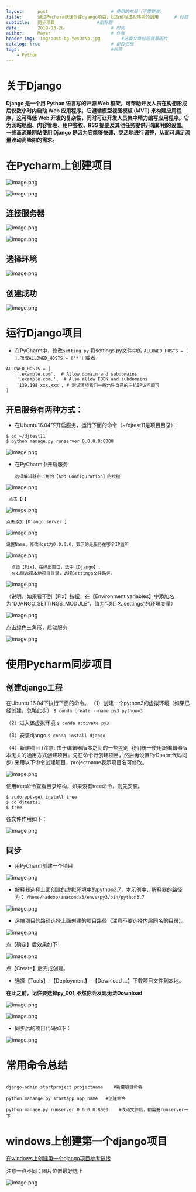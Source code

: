 ```yaml
---
layout:     post   				        # 使用的布局（不需要改）
title:      通过Pycharm快速创建django项目，以及远程虚拟环境的调用	   # 标题 
subtitle:   同步项目                #副标题
date:       2019-03-26				    # 时间
author:     Mayer					    # 作者
header-img:  img/post-bg-YesOrNo.jpg       	#这篇文章标题背景图片
catalog: true 						    # 是否归档
tags:								    #标签
    - Python
---
```




# 关于Django
**Django 是一个用 Python 语言写的开源 Web 框架，可帮助开发人员在构想形成后仅数小时内启动 Web 应用程序。它遵循模型视图模板 (MVT) 来构建应用程序，这可降低 Web 开发的复杂性，同时可让开发人员集中精力编写应用程序。它为网站地图、内容管理、用户鉴权、RSS 提要及其他任务提供开箱即用的设置。一些高流量网站使用 Django 是因为它能够快速、灵活地进行调整，从而可满足流量波动高峰期的需求。**

# 在Pycharm上创建项目

![image.png](https://upload-images.jianshu.io/upload_images/12269087-2ff4760fd1fe7b08.png?imageMogr2/auto-orient/strip%7CimageView2/2/w/1240)



![image.png](https://upload-images.jianshu.io/upload_images/12269087-d630c5ef92f8a3d4.png?imageMogr2/auto-orient/strip%7CimageView2/2/w/1240)

## 连接服务器

![image.png](https://upload-images.jianshu.io/upload_images/12269087-9e68a8da5b5823ac.png?imageMogr2/auto-orient/strip%7CimageView2/2/w/1240)

![image.png](https://upload-images.jianshu.io/upload_images/12269087-1f20663496427a57.png?imageMogr2/auto-orient/strip%7CimageView2/2/w/1240)

## 选择环境 
![image.png](https://upload-images.jianshu.io/upload_images/12269087-fdbd14e3e758d3a3.png?imageMogr2/auto-orient/strip%7CimageView2/2/w/1240)

## 创建成功
![image.png](https://upload-images.jianshu.io/upload_images/12269087-d7c6ac6bde1c54f0.png?imageMogr2/auto-orient/strip%7CimageView2/2/w/1240)

# 运行Django项目
  * 在PyCharm中，修改`setting.py`
将settings.py文件中的
```ALLOWED_HOSTS = [ ],改成ALLOWED_HOSTS = ['*']```
或者
```
ALLOWED_HOSTS = [
    '.example.com',  # Allow domain and subdomains
    '.example.com.',  # Also allow FQDN and subdomains
    '139.198.xxx.xxx', # 测试环境我们一般允许自己的主机IP访问即可
]
```
## 开启服务有两种方式：
* 在Ubuntu16.04下开启服务，运行下面的命令（~/djtest11是项目目录）：
```
$ cd ~/djtest11
$ python manage.py runserver 0.0.0.0:8000
```
![image.png](https://upload-images.jianshu.io/upload_images/12269087-c3652d2866951735.png?imageMogr2/auto-orient/strip%7CimageView2/2/w/1240)

*  在PyCharm中开启服务

       选择编辑器右上角的【Add Configuration】的按钮

![image.png](https://upload-images.jianshu.io/upload_images/12269087-10ff1b498b2a2d41.png?imageMogr2/auto-orient/strip%7CimageView2/2/w/1240)




     点击【+】
     
     
     
![image.png](https://upload-images.jianshu.io/upload_images/12269087-3bea7a5f754cb1f1.png?imageMogr2/auto-orient/strip%7CimageView2/2/w/1240)


    点击添加【Django server 】

![image.png](https://upload-images.jianshu.io/upload_images/12269087-8c81873b529d9707.png?imageMogr2/auto-orient/strip%7CimageView2/2/w/1240)


    设置Name、修改Host为0.0.0.0，表示的是服务在哪个IP监听


![image.png](https://upload-images.jianshu.io/upload_images/12269087-8e2548f271d44d13.png?imageMogr2/auto-orient/strip%7CimageView2/2/w/1240)


      点击【Fix】，在弹出窗口，选中【Django】,
      在右侧选择本地项目目录，选择Settings文件路径。
      
      

![image.png](https://upload-images.jianshu.io/upload_images/12269087-cb4762fe8d25675d.png?imageMogr2/auto-orient/strip%7CimageView2/2/w/1240)


（说明，如果看不到【Fix】按钮，在【Environment variables】中添加名为“DJANGO_SETTINGS_MODULE”，值为“项目名.settings”的环境变量）


![image.png](https://upload-images.jianshu.io/upload_images/12269087-c72e58be2d086b43.png?imageMogr2/auto-orient/strip%7CimageView2/2/w/1240)


点击绿色三角形，启动服务

![image.png](https://upload-images.jianshu.io/upload_images/12269087-911510c92f5a7d48.png?imageMogr2/auto-orient/strip%7CimageView2/2/w/1240)


# 使用Pycharm同步项目

## 创建django工程

在Ubuntu 16.04下执行下面的命令。
（1）创建一个python3的虚拟环境（如果已经创建，忽略此步）
```$ conda create --name py3 python=3```

（2）进入该虚拟环境
```$ conda activate py3```

（3）安装django
```$ conda install django```

（4）新建项目
 (注意: 由于编辑器版本之间的一些差别, 我们统一使用跟编辑器版本无关的通用方式创建项目。先在命令行创建项目，然后再设置PyCharm代码同步)
采用以下命令创建项目，projectname表示项目名可修改。

![image.png](https://upload-images.jianshu.io/upload_images/12269087-c2de98473be3379a.png?imageMogr2/auto-orient/strip%7CimageView2/2/w/1240)

使用tree命令查看目录结构，如果没有tree命令，则先安装。

```
$ sudo apt-get install tree
$ cd djtest11
$ tree
```
各文件作用如下：

![image.png](https://upload-images.jianshu.io/upload_images/12269087-cfbf7a0bb8a8476e.png?imageMogr2/auto-orient/strip%7CimageView2/2/w/1240)



## 同步

* 用PyCharm创建一个项目

![image.png](https://upload-images.jianshu.io/upload_images/12269087-6d1dc83497b2c126.png?imageMogr2/auto-orient/strip%7CimageView2/2/w/1240)

* 解释器选择上面创建的虚拟环境中的python3.7，本示例中，解释器的路径为：
`/home/hadoop/anaconda3/envs/py3/bin/python3.7`

![image.png](https://upload-images.jianshu.io/upload_images/12269087-c00d4e3f2ffb535b.png?imageMogr2/auto-orient/strip%7CimageView2/2/w/1240)

* 远端项目的路径选择上面创建的项目路径（注意不要选择内层同名的目录）。

![image.png](https://upload-images.jianshu.io/upload_images/12269087-57a23e4e0dbfe6b7.png?imageMogr2/auto-orient/strip%7CimageView2/2/w/1240)


点【确定】后效果如下：

![image.png](https://upload-images.jianshu.io/upload_images/12269087-b0042ff6fe792f02.png?imageMogr2/auto-orient/strip%7CimageView2/2/w/1240)

点【Create】后完成创建。


* 选择【Tools】-【Deployment】-【Download ...】下载项目文件到本地。

**在此之前，记住要选择py_001,不然你会发现无法Download**

![image.png](https://upload-images.jianshu.io/upload_images/12269087-ae0a71c03154be96.png?imageMogr2/auto-orient/strip%7CimageView2/2/w/1240)

![image.png](https://upload-images.jianshu.io/upload_images/12269087-6575f75e0cb13a17.png?imageMogr2/auto-orient/strip%7CimageView2/2/w/1240)

* 同步后的项目代码如下：

![image.png](https://upload-images.jianshu.io/upload_images/12269087-8282601104df5dd2.png?imageMogr2/auto-orient/strip%7CimageView2/2/w/1240)


# 常用命令总结

 ```

django-admin startproject projectname    #新建项目命令

python manange.py startapp app_name   #创建命令

python manage.py runserver 0.0.0.0:8000    #改动文件后，都需要runserver一下

```
# windows上创建第一个django项目

[在windows上创建第一个django项目参考链接](https://www.django.cn/article/show-7.html)

注意一点不同：图片位置最好选上


![image.png](https://upload-images.jianshu.io/upload_images/12269087-0bdde89ce4f30031.png?imageMogr2/auto-orient/strip%7CimageView2/2/w/1240)
